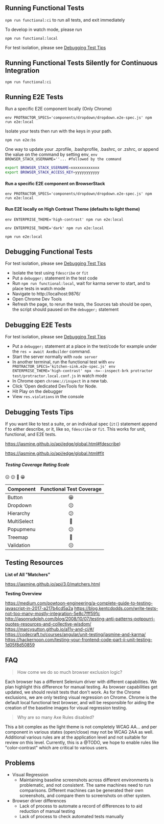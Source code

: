 ## Running Functional Tests
`npm run functional:ci` to run all tests, and exit immediately

To develop in watch mode, please run

`npm run functional:local`

For test isolation, please see [Debugging Test Tips](#debugging-tests-tips)
## Running Functional Tests Silently for Continuous Integration
`npm run functional:ci`

## Running E2E Tests

Run a specific E2E component locally (Only Chrome)

`env PROTRACTOR_SPECS='components/dropdown/dropdown.e2e-spec.js' npm run e2e:local`

Isolate your tests then run with the keys in your path.

 `npm run e2e:bs`

One way to update your .zprofile, .bashprofile, .bashrc, or .zshrc, or append the value on the command by setting env, `env BROWSER_STACK_USERNAME=''... #followed by the command`

```sh
export BROWSER_STACK_USERNAME=xxxxxxxxxxxxx
export BROWSER_STACK_ACCESS_KEY=yyyyyyyyyyy
```
#### Run a specific E2E component on BrowserStack

`env PROTRACTOR_SPECS='components/dropdown/dropdown.e2e-spec.js' npm run e2e:local`

#### Run E2E locally on High Contrast Theme (defaults to light theme)

`env ENTERPRISE_THEME='high-contrast' npm run e2e:local`

`env ENTERPRISE_THEME='dark' npm run e2e:local`

`npm run e2e:local`

## Debugging Functional Tests
For test isolation, please see [Debugging Test Tips](#debugging-tests-tips)
- Isolate the test using `fdescribe` or `fit`
- Put a `debugger;` statement in the test code
- Run `npm run functional:local`, wait for karma server to start, and to place tests in watch mode
- Navigate to http://localhost:9876/
- Open Chrome Dev Tools
- Refresh the page, to rerun the tests, the Sources tab should be open, the script should paused on the `debugger;` statement

## Debugging E2E Tests
For test isolation, please see [Debugging Test Tips](#debugging-tests-tips)
- Put a `debugger;` statement at a place in the test/code for example under the `res = await AxeBuilder` command.
- Start the server normally with `node server`
- In another terminal, run the functional test with `env PROTRACTOR_SPECS='kitchen-sink.e2e-spec.js' env ENTERPRISE_THEME='high-contrast' npx -n=--inspect-brk protractor test/protractor.local.conf.js` in watch mode
- In Chrome open `chrome://inspect` in a new tab.
- Click 'Open dedicated DevTools for Node.
- Hit Play on the debugger
- View `res.violations` in the console

## Debugging Tests Tips
If you want like to test a suite, or an individual spec (`it(`) statement append f to either describe, or it, like so, `fdescribe` or `fit`. This works for unit, functional, and E2E tests.

https://jasmine.github.io/api/edge/global.html#fdescribe)

https://jasmine.github.io/api/edge/global.html#fit

##### Testing Coverage Rating Scale
☹️ 😕 🙂 😁

Component | Functional Test Coverage
------------- | :-------------:
Button | 😁
Dropdown | ☹️
Hierarchy | 😕
MultiSelect | 🙂
Popupmenu | 😕
Treemap | 🙂
Validation | ☹️

## Testing Resources

**List of All "Matchers"**

https://jasmine.github.io/api/3.0/matchers.html

**Testing Overview**

https://medium.com/powtoon-engineering/a-complete-guide-to-testing-javascript-in-2017-a217b4cd5a2a
https://blog.kentcdodds.com/write-tests-not-too-many-mostly-integration-5e8c7fff591c
http://jasonrudolph.com/blog/2008/10/07/testing-anti-patterns-potpourri-quotes-resources-and-collective-wisdom/
https://marcysutton.github.io/a11y-and-ci/#/
https://codecraft.tv/courses/angular/unit-testing/jasmine-and-karma/
https://hackernoon.com/testing-your-frontend-code-part-ii-unit-testing-1d05f8d50859

## FAQ

> How come we do so much browser exclusion logic?

Each browser has a different Selenium driver with different capabilities. We plan highlight this difference for manual testing. As browser capabilities get updated, we should revisit tests that don't work. As for the Chrome exclusions, we are only testing visual regression on Chrome. Chrome is the default local functional test browser, and will be responsible for aiding the creation of the baseline images for visual regression testing.

> Why are so many Axe Rules disabled?

This a bit complex as the light theme is not completely WCAG AA... and per component in various states (open/close) may not be WCAG 2AA as well. Additional various rules are at the application level and not suitable for review on this level. Currently, this is a @TODO, we hope to enable rules like "color-contrast" which are critical to various users.

## Problems
 - Visual Regression
     - Maintaining baseline screenshots across different environments is problematic, and not consistent. The same machines need to run comparisons. Different machines can be generated their own screenshots, and compare them to screenshots on other system.
 - Browser driver differences
    - Lack of process to automate a record of differences to to aid reduction of manual testing
    - Lack of process to check automated tests manually
